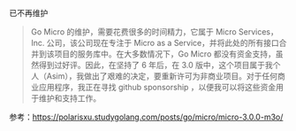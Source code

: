 已不再维护
> Go Micro 的维护，需要花费很多的时间精力，它属于 Micro Services，Inc. 公司，该公司现在专注于 Micro as a Service，并将此处的所有接口合并到该项目的服务库中。在大多数情况下，Go Micro 都没有资金支持，虽然得到过好评。因此，在坚持了 6 年后，在 3.0 版中，这个项目属于我个人（Asim），我做出了艰难的决定，要重新许可为非商业项目。对于任何商业应用程序，我正在寻找 github sponsorship ，以便我可以将这些资金用于维护和支持工作。

参考：https://polarisxu.studygolang.com/posts/go/micro/micro-3.0.0-m3o/